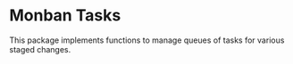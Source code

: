 # Monban Tasks

This package implements functions to manage queues of tasks for various staged changes.
